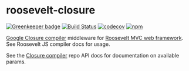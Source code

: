 roosevelt-closure
===
[![Greenkeeper badge](https://badges.greenkeeper.io/rooseveltframework/roosevelt-closure.svg)](https://greenkeeper.io/) [![Build Status](https://travis-ci.org/rooseveltframework/roosevelt-closure.svg?branch=master)](https://travis-ci.org/rooseveltframework/roosevelt-closure) [![codecov](https://codecov.io/gh/rooseveltframework/roosevelt-closure/branch/master/graph/badge.svg)](https://codecov.io/gh/rooseveltframework/roosevelt-closure) [![npm](https://img.shields.io/npm/v/roosevelt-closure.svg)](https://www.npmjs.com/package/roosevelt-closure)

[Google Closure compiler](https://developers.google.com/closure/compiler) middleware for [Roosevelt MVC web framework](https://github.com/rooseveltframework/roosevelt). See Roosevelt JS compiler docs for usage.

See the [Closure compiler](https://www.npmjs.com/package/google-closure-compiler-js) repo API docs for documentation on available params.
